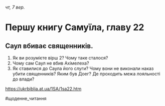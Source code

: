 
_чт, 7 вер._

# Першу книгу Самуїла, главу 22

## Саул вбиває священників.
1. Як ви розумієте вірш 2? Чому таке сталося?
2. Чому сам Саул не вбив Ахімелеха? 
3. Як ставилися до Саула його слуги? Чому вони не виконали наказ убити священників? Яким був Доег? Де проходить межа лояльності до влади?

https://ukrbiblia.at.ua/1SA/1sa22.htm 

#щоденне_читання
